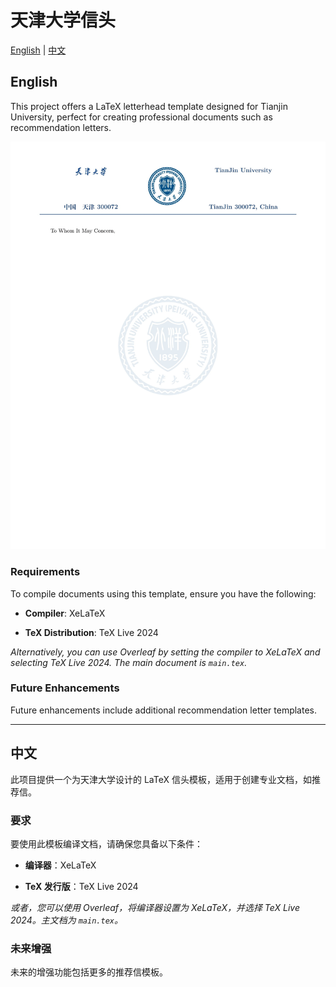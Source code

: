 # 天津大学信头

[English](#english) | [中文](#中文)

## English

This project offers a LaTeX letterhead template designed for Tianjin University, perfect for creating professional documents such as recommendation letters.

<img src="./main.jpg" alt="Template Preview"/>

### Requirements

To compile documents using this template, ensure you have the following:

- **Compiler**: XeLaTeX

- **TeX Distribution**: TeX Live 2024

*Alternatively, you can use Overleaf by setting the compiler to XeLaTeX and selecting TeX Live 2024. The main document is `main.tex`.*

### Future Enhancements

Future enhancements include additional recommendation letter templates.

---

## 中文

此项目提供一个为天津大学设计的 LaTeX 信头模板，适用于创建专业文档，如推荐信。

### 要求

要使用此模板编译文档，请确保您具备以下条件：

- **编译器**：XeLaTeX

- **TeX 发行版**：TeX Live 2024

*或者，您可以使用 Overleaf，将编译器设置为 XeLaTeX，并选择 TeX Live 2024。主文档为 `main.tex`。*

### 未来增强

未来的增强功能包括更多的推荐信模板。
